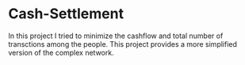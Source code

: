 # Cash-Settlement

In this project I tried to minimize the cashflow and total number of transctions among the people.
This project provides a more simplified version of the complex network.

